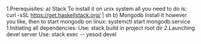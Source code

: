 1.Prerequisites:
    a) Stack
        To install it on unix system all you need to do is:
        curl -sSL https://get.haskellstack.org/ | sh
    b) Mongodb
        Install it however you like, then to start mongodb on linux:
        systemctl start mongodb.service
1.Initiating all dependencies:
    Use:
        stack build
    in project root dir
2.Launching devel server
    Use:
        stack exec -- yesod devel

